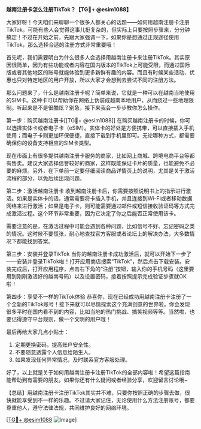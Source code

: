**越南注册卡怎么注册TikTok？【TG💪+ @esim1088】**

大家好呀！今天咱们来聊聊一个很多人都关心的话题——如何用越南注册卡注册TikTok。可能有些人会觉得这事儿挺复杂的，但实际上只要按照步骤来，分分钟搞定！不过在开始之前，先跟大家强调一下，如果你是想通过正规途径使用TikTok，那么选择合适的注册方式非常重要哦！

首先呢，我们需要明白为什么很多人会选择用越南注册卡来注册TikTok。其实原因很简单，因为有些功能或者内容在国内版本的TikTok上可能受限，而通过国际版或者其他地区的账号就能体验到更多新鲜有趣的内容。而且有时候某些活动、优惠也只对特定地区的用户开放，所以大家才会想到去尝试不同的注册方法。

那么问题来了，什么是越南注册卡呢？简单来说，它就是一种可以在越南当地使用的SIM卡。这种卡可以帮助你在网络上伪装成越南本地用户，从而绕过一些地理限制。听起来是不是很酷炫？别急，接下来我会一步步教你怎么操作。

第一步：购买越南注册卡[[TG💪+ @esim1088]]
在购买越南注册卡的时候，你可以选择实体卡或者电子卡（eSIM）。实体卡的好处是方便携带，可以直接插入手机使用；而电子卡则更加环保便捷，直接下载到手机里即可。无论哪种方式，都需要确保你的设备支持相应的SIM卡类型。

现在市面上有很多提供越南注册卡服务的商家，比如网上商城、跨境电商平台等都有售卖。建议大家选择信誉较好的商家，这样既能保证卡片的质量，也能避免不必要的麻烦。另外，在下单前一定要仔细阅读商品详情页上的说明，尤其是关于激活流程的部分，以免后续出现问题。

第二步：激活越南注册卡
收到越南注册卡后，你需要按照说明书上的指示进行激活。如果是实体卡的话，通常需要将卡插入手机，并且连接到Wi-Fi或者移动数据网络来进行激活；如果是电子卡，则可能需要通过邮件或短信接收验证码等方式完成激活过程。这个环节非常重要，因为它决定了你之后能否正常使用该卡。

需要注意的是，在激活过程中可能会遇到各种问题，比如信号不好、忘记密码之类的情况。这时候不要慌张，耐心地查找官方客服或者论坛上的解决办法，大多数情况下都能找到答案。

第三步：安装并登录TikTok
当你的越南注册卡成功激活后，就可以开始下一步了——安装并登录TikTok啦！打开应用商店搜索“TikTok”，然后点击下载安装。安装完成后，打开应用程序，点击右下角的“注册”按钮，输入你的手机号码（这里要用到刚刚激活好的越南号码）以及设置密码，接着按照提示完成验证步骤就OK啦！

第四步：享受不一样的TikTok体验
恭喜你，现在已经成功用越南注册卡注册了一个全新的TikTok账号！接下来就可以尽情探索这个充满创意的世界啦。你会发现很多平时在国内看不到的内容，比如当地的热门挑战、搞笑视频等等。当然啦，也要记得遵守平台规则，做一个文明的用户哦！

最后再给大家几点小贴士：
1. 定期更换密码，提高账户安全性。
2. 不要随意透露个人信息给陌生人。
3. 如果发现任何异常情况，及时联系官方客服处理。

好了，以上就是关于如何用越南注册卡注册TikTok的全部内容啦！希望这篇指南能帮助到有需要的朋友。如果你还有什么疑问或者经验分享，欢迎留言讨论哦~ 

【总结】用越南注册卡注册TikTok其实并不难，只要你按照正确的步骤去做，很快就能享受到不一样的乐趣。不过请大家记住，无论使用什么方法注册账号，都要尊重他人，遵守法律法规，共同维护良好的网络环境。

[[TG💪+ @esim1088](https://t.me/s/esim1088) ![Image](https://i.postimg.cc/4NQfJmqS/Snipaste-2025-05-13-00-14-12.png)]